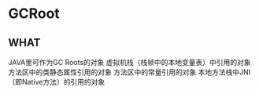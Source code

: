 # GCRoot
## WHAT
JAVA里可作为GC Roots的对象 
虚拟机栈（栈帧中的本地变量表）中引用的对象 
方法区中的类静态属性引用的对象 
方法区中的常量引用的对象 
本地方法栈中JNI（即Native方法）的引用的对象

